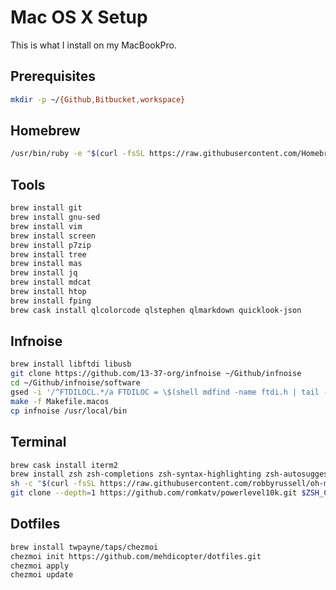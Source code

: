 # Mac OS X Setup

This is what I install on my MacBookPro.

## Prerequisites

```sh
mkdir -p ~/{Github,Bitbucket,workspace}
```

## Homebrew

```sh
/usr/bin/ruby -e "$(curl -fsSL https://raw.githubusercontent.com/Homebrew/install/master/install)"
```

## Tools

```sh
brew install git
brew install gnu-sed
brew install vim
brew install screen
brew install p7zip
brew install tree
brew install mas
brew install jq
brew install mdcat
brew install htop
brew install fping
brew cask install qlcolorcode qlstephen qlmarkdown quicklook-json
```

## Infnoise

```sh
brew install libftdi libusb
git clone https://github.com/13-37-org/infnoise ~/Github/infnoise
cd ~/Github/infnoise/software
gsed -i '/^FTDILOCL.*/a FTDILOC = \$(shell mdfind -name ftdi.h | tail -n 1)' Makefile.macos
make -f Makefile.macos
cp infnoise /usr/local/bin
```

## Terminal

```sh
brew cask install iterm2
brew install zsh zsh-completions zsh-syntax-highlighting zsh-autosuggestions
sh -c "$(curl -fsSL https://raw.githubusercontent.com/robbyrussell/oh-my-zsh/master/tools/install.sh)"
git clone --depth=1 https://github.com/romkatv/powerlevel10k.git $ZSH_CUSTOM/themes/powerlevel10k
```

## Dotfiles

```sh
brew install twpayne/taps/chezmoi
chezmoi init https://github.com/mehdicopter/dotfiles.git
chezmoi apply
chezmoi update
```